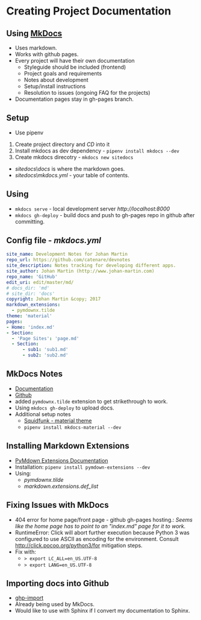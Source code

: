 # Creating Project Documentation

## Using [MkDocs](http://www.mkdocs.org/)
* Uses markdown.
* Works with github pages.
* Every project will have their own documentation
    * Styleguide should be included (frontend)
    * Project goals and requirements
    * Notes about development
    * Setup/install instructions
    * Resolution to issues (ongoing FAQ for the projects)
* Documentation pages stay in gh-pages branch.

## Setup
* Use pipenv
1. Create project directory and *CD* into it
1. Install mkdocs as dev dependency - `pipenv install mkdocs --dev`
1. Create mkdocs direcotry - `mkdocs new sitedocs`
* *sitedocs\docs* is where the markdown goes.
* *sitedocs\mkdocs.yml* - your table of contents.

## Using
* `mkdocs serve` - local development server *http://localhost:8000*
* `mkdocs gh-deploy` - build docs and push to gh-pages repo in github after committing.

## Config file - *mkdocs.yml*
```yaml
site_name: Development Notes for Johan Martin
repo_url: https://github.com/catenare/devnotes
site_description: Notes tracking for developing different apps.
site_author: Johan Martin (http://www.johan-martin.com)
repo_name: 'GitHub'
edit_uri: edit/master/md/
# docs_dir: 'md'
# site_dir: 'docs'
copyright: Johan Martin &copy; 2017
markdown_extensions:
  - pymdownx.tilde
theme: 'material'
pages:
- Home: 'index.md'
- Section:
  - 'Page Sites': 'page.md'
  - Section: 
      - sub1: 'sub1.md'
      - sub2: 'sub2.md'
```
## MkDocs Notes
* [Documentation](http://www.mkdocs.org/)
* [Github](https://github.com/mkdocs/mkdocs/)
* added ```pymdownx.tilde``` extension to get strikethrough to work.
* Using ```mkdocs gh-deploy``` to upload docs.
* Additional setup notes
    * [Squidfunk - material theme](http://squidfunk.github.io/mkdocs-material/getting-started/)
    * `pipenv install mkdocs-material --dev`

## Installing Markdown Extensions
* [PyMdown Extensions Documentation](http://facelessuser.github.io/pymdown-extensions/)
* Installation: `pipenv install pymdown-extensions --dev`
* Using:
    - *pymdownx.tilde*
    - *markdown.extensions.def_list*

## Fixing Issues with MkDocs
* 404 error for home page/front page - github gh-pages hosting.: *Seems like the home page has to point to an "index.md" page for it to work.*
* RuntimeError: Click will abort further execution because Python 3 was configured to use ASCII as encoding for the environment.  Consult http://click.pocoo.org/python3/for mitigation steps.
* Fix with: 
    * `> export LC_ALL=en_US.UTF-8`
    * `> export LANG=en_US.UTF-8`



## Importing docs into Github
* [ghp-import](https://github.com/davisp/ghp-import)
* Already being used by MkDocs.
* Would like to use with Sphinx if I convert my documentation to Sphinx.
